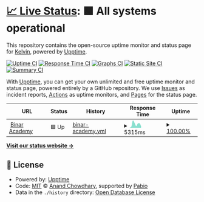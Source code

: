 # [📈 Live Status](https://vousmeevoyez.github.io/upptime): <!--live status--> **🟩 All systems operational**

This repository contains the open-source uptime monitor and status page for [Kelvin](https://www.educative.io/collection/10370001/4741596194537472), powered by [Upptime](https://github.com/upptime/upptime).

[![Uptime CI](https://github.com/vousmeevoyez/upptime/workflows/Uptime%20CI/badge.svg)](https://github.com/vousmeevoyez/upptime/actions?query=workflow%3A%22Uptime+CI%22)
[![Response Time CI](https://github.com/vousmeevoyez/upptime/workflows/Response%20Time%20CI/badge.svg)](https://github.com/vousmeevoyez/upptime/actions?query=workflow%3A%22Response+Time+CI%22)
[![Graphs CI](https://github.com/vousmeevoyez/upptime/workflows/Graphs%20CI/badge.svg)](https://github.com/vousmeevoyez/upptime/actions?query=workflow%3A%22Graphs+CI%22)
[![Static Site CI](https://github.com/vousmeevoyez/upptime/workflows/Static%20Site%20CI/badge.svg)](https://github.com/vousmeevoyez/upptime/actions?query=workflow%3A%22Static+Site+CI%22)
[![Summary CI](https://github.com/vousmeevoyez/upptime/workflows/Summary%20CI/badge.svg)](https://github.com/vousmeevoyez/upptime/actions?query=workflow%3A%22Summary+CI%22)

With [Upptime](https://upptime.js.org), you can get your own unlimited and free uptime monitor and status page, powered entirely by a GitHub repository. We use [Issues](https://github.com/vousmeevoyez/upptime/issues) as incident reports, [Actions](https://github.com/vousmeevoyez/upptime/actions) as uptime monitors, and [Pages](https://vousmeevoyez.github.io/upptime) for the status page.

<!--start: status pages-->
<!-- This summary is generated by Upptime (https://github.com/upptime/upptime) -->
<!-- Do not edit this manually, your changes will be overwritten -->
<!-- prettier-ignore -->
| URL | Status | History | Response Time | Uptime |
| --- | ------ | ------- | ------------- | ------ |
| <img alt="" src="https://icons.duckduckgo.com/ip3/binar.co.id.ico" height="13"> [Binar Academy](https://binar.co.id) | 🟩 Up | [binar-academy.yml](https://github.com/vousmeevoyez/upptime/commits/HEAD/history/binar-academy.yml) | <details><summary><img alt="Response time graph" src="./graphs/binar-academy/response-time-week.png" height="20"> 5315ms</summary><br><a href="https://vousmeevoyez.github.io/upptime/history/binar-academy"><img alt="Response time 2423" src="https://img.shields.io/endpoint?url=https%3A%2F%2Fraw.githubusercontent.com%2Fvousmeevoyez%2Fupptime%2FHEAD%2Fapi%2Fbinar-academy%2Fresponse-time.json"></a><br><a href="https://vousmeevoyez.github.io/upptime/history/binar-academy"><img alt="24-hour response time 6567" src="https://img.shields.io/endpoint?url=https%3A%2F%2Fraw.githubusercontent.com%2Fvousmeevoyez%2Fupptime%2FHEAD%2Fapi%2Fbinar-academy%2Fresponse-time-day.json"></a><br><a href="https://vousmeevoyez.github.io/upptime/history/binar-academy"><img alt="7-day response time 5315" src="https://img.shields.io/endpoint?url=https%3A%2F%2Fraw.githubusercontent.com%2Fvousmeevoyez%2Fupptime%2FHEAD%2Fapi%2Fbinar-academy%2Fresponse-time-week.json"></a><br><a href="https://vousmeevoyez.github.io/upptime/history/binar-academy"><img alt="30-day response time 3055" src="https://img.shields.io/endpoint?url=https%3A%2F%2Fraw.githubusercontent.com%2Fvousmeevoyez%2Fupptime%2FHEAD%2Fapi%2Fbinar-academy%2Fresponse-time-month.json"></a><br><a href="https://vousmeevoyez.github.io/upptime/history/binar-academy"><img alt="1-year response time 2423" src="https://img.shields.io/endpoint?url=https%3A%2F%2Fraw.githubusercontent.com%2Fvousmeevoyez%2Fupptime%2FHEAD%2Fapi%2Fbinar-academy%2Fresponse-time-year.json"></a></details> | <details><summary><a href="https://vousmeevoyez.github.io/upptime/history/binar-academy">100.00%</a></summary><a href="https://vousmeevoyez.github.io/upptime/history/binar-academy"><img alt="All-time uptime 99.96%" src="https://img.shields.io/endpoint?url=https%3A%2F%2Fraw.githubusercontent.com%2Fvousmeevoyez%2Fupptime%2FHEAD%2Fapi%2Fbinar-academy%2Fuptime.json"></a><br><a href="https://vousmeevoyez.github.io/upptime/history/binar-academy"><img alt="24-hour uptime 100.00%" src="https://img.shields.io/endpoint?url=https%3A%2F%2Fraw.githubusercontent.com%2Fvousmeevoyez%2Fupptime%2FHEAD%2Fapi%2Fbinar-academy%2Fuptime-day.json"></a><br><a href="https://vousmeevoyez.github.io/upptime/history/binar-academy"><img alt="7-day uptime 100.00%" src="https://img.shields.io/endpoint?url=https%3A%2F%2Fraw.githubusercontent.com%2Fvousmeevoyez%2Fupptime%2FHEAD%2Fapi%2Fbinar-academy%2Fuptime-week.json"></a><br><a href="https://vousmeevoyez.github.io/upptime/history/binar-academy"><img alt="30-day uptime 100.00%" src="https://img.shields.io/endpoint?url=https%3A%2F%2Fraw.githubusercontent.com%2Fvousmeevoyez%2Fupptime%2FHEAD%2Fapi%2Fbinar-academy%2Fuptime-month.json"></a><br><a href="https://vousmeevoyez.github.io/upptime/history/binar-academy"><img alt="1-year uptime 99.96%" src="https://img.shields.io/endpoint?url=https%3A%2F%2Fraw.githubusercontent.com%2Fvousmeevoyez%2Fupptime%2FHEAD%2Fapi%2Fbinar-academy%2Fuptime-year.json"></a></details>

<!--end: status pages-->

[**Visit our status website →**](https://vousmeevoyez.github.io/upptime)

## 📄 License

- Powered by: [Upptime](https://github.com/upptime/upptime)
- Code: [MIT](./LICENSE) © [Anand Chowdhary](https://anandchowdhary.com), supported by [Pabio](https://pabio.com)
- Data in the `./history` directory: [Open Database License](https://opendatacommons.org/licenses/odbl/1-0/)
